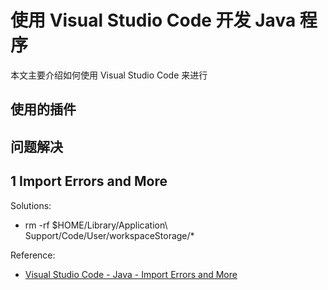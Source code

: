 # 使用 Visual Studio Code 开发 Java 程序

本文主要介绍如何使用 Visual Studio Code 来进行

## 使用的插件

## 问题解决

## 1 Import Errors and More

Solutions:

- rm -rf $HOME/Library/Application\ Support/Code/User/workspaceStorage/*

Reference:

- [Visual Studio Code - Java - Import Errors and More](https://stackoverflow.com/questions/45743779/visual-studio-code-java-import-errors-and-more)
